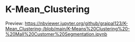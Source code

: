 # K-Mean_Clustering

Preview: https://nbviewer.jupyter.org/github/grajpal123/K-Mean_Clustering-/blob/main/K-Means%20Clustering%20-%20Mall%20Customer%20Segmentation.ipynb
